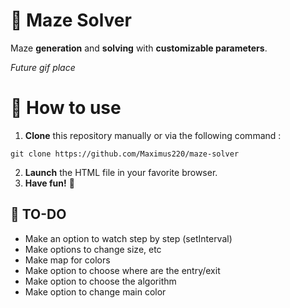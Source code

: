 # 🔐 Maze Solver
Maze **generation** and **solving** with **customizable parameters**.

*Future gif place*

# 🔧 How to use
1. __Clone__ this repository manually or via the following command :
```
git clone https://github.com/Maximus220/maze-solver
```
2. __Launch__ the HTML file in your favorite browser.
3. __Have fun!__ 🎉

## 📜 TO-DO

 * Make an option to watch step by step (setInterval)
 * Make options to change size, etc
 * Make map for colors
 * Make option to choose where are the entry/exit
 * Make option to choose the algorithm
 * Make option to change main color
